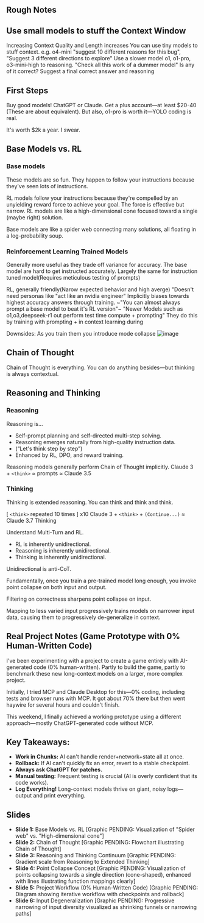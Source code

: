 ## Rough Notes

## Use small models to stuff the Context Window
Increasing Context Quality and Length increases
You can use tiny models to stuff context.
e.g. o4-mini "suggest 10 different reasons for this bug", "Suggest 3 different directions to explore"
Use a slower model o1, o1-pro, o3-mini-high to reasoning.
"Check all this work of a dummer model"
Is any of it correct? Suggest a final correct answer and reasoning


## First Steps
Buy good models!
ChatGPT or Claude. Get a plus account—at least $20-40 (These are about equivalent).
But also, o1-pro is worth it—YOLO coding is real.

It's worth $2k a year. I swear.

## Base Models vs. RL

### Base models
These models are so fun. They happen to follow your instructions because they've seen lots of instructions.

RL models follow your instructions because they're compelled by an unyielding reward force to achieve your goal.
The force is effective but narrow.
RL models are like a high-dimensional cone focused toward a single (maybe right) solution.

Base models are like a spider web connecting many solutions, all floating in a log-probability soup.

### Reinforcement Learning Trained Models
Generally more useful as they trade off variance for accuracy.
The base model are hard to get instructed accurately.
Largely the same for instruction tuned model(Requires meticulous testing of prompts)

RL, generally friendly(Narow expected behavior and high averge)
"Doesn't need personas like "act like an nvidia engineer"
Implicitly biases towards highest accuracy answers through training.
~"You can almost always prompt a base model to beat it's RL version"~
"Newer Models such as o1,o3,deepseek-r1 out perform test time compute + prompting"
They do this by training with prompting + in context learning during


Downsides:
As you train them you introduce mode collapse
![image](https://github.com/user-attachments/assets/b0ba2565-8697-46f3-a5d9-901956a6db35)


## Chain of Thought

Chain of Thought is everything. You can do anything besides—but thinking is always contextual.

## Reasoning and Thinking

### Reasoning
Reasoning is...
- Self-prompt planning and self-directed multi-step solving.
- Reasoning emerges naturally from high-quality instruction data.
- (“Let's think step by step”)
- Enhanced by RL, DPO, and reward training.

Reasoning models generally perform Chain of Thought implicitly.
Claude 3 + `<think>` ≈ prompts ≈ Claude 3.5

### Thinking
Thinking is extended reasoning.
You can think and think and think.

[ `<think>` repeated 10 times ] x10
Claude 3 + `<think>` + `(Continue...)` ≈ Claude 3.7 Thinking

Understand Multi-Turn and RL.

- RL is inherently unidirectional.
- Reasoning is inherently unidirectional.
- Thinking is inherently unidirectional.

Unidirectional is anti-CoT.

Fundamentally, once you train a pre-trained model long enough, you invoke point collapse on both input and output.

Filtering on correctness sharpens point collapse on input.

Mapping to less varied input progressively trains models on narrower input data, causing them to progressively de-generalize in context.

## Real Project Notes (Game Prototype with 0% Human-Written Code)

I've been experimenting with a project to create a game entirely with AI-generated code (0% human-written). Partly to build the game, partly to benchmark these new long-context models on a larger, more complex project.

Initially, I tried MCP and Claude Desktop for this—0% coding, including tests and browser runs with MCP. It got about 70% there but then went haywire for several hours and couldn't finish.

This weekend, I finally achieved a working prototype using a different approach—mostly ChatGPT-generated code without MCP.

## Key Takeaways:

- **Work in Chunks:** AI can't handle render+network+state all at once.
- **Rollback:** If AI can't quickly fix an error, revert to a stable checkpoint.
- **Always ask ChatGPT for patches.**
- **Manual testing:** Frequent testing is crucial (AI is overly confident that its code works).
- **Log Everything!** Long-context models thrive on giant, noisy logs—output and print everything.

## Slides

- **Slide 1:** Base Models vs. RL [Graphic PENDING: Visualization of "Spider web" vs. "High-dimensional cone"]
- **Slide 2:** Chain of Thought [Graphic PENDING: Flowchart illustrating Chain of Thought]
- **Slide 3:** Reasoning and Thinking Continuum [Graphic PENDING: Gradient scale from Reasoning to Extended Thinking]
- **Slide 4:** Point Collapse Concept [Graphic PENDING: Visualization of points collapsing towards a single direction (cone-shaped), enhanced with lines illustrating function mappings clearly]
- **Slide 5:** Project Workflow (0% Human-Written Code) [Graphic PENDING: Diagram showing iterative workflow with checkpoints and rollback]
- **Slide 6:** Input Degeneralization [Graphic PENDING: Progressive narrowing of input diversity visualized as shrinking funnels or narrowing paths]

